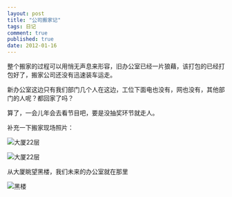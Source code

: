 ```yaml
---
layout: post
title: "公司搬家记"
tags: 日记
comment: true
published: true
date: 2012-01-16
---
```


整个搬家的过程可以用悄无声息来形容，旧办公室已经一片狼藉，该打包的已经打包好了，搬家公司还没有迅速装车运走。

新办公室这边只有我们部门几个人在这边，工位下面电也没有，网也没有，其他部门的人呢？都回家了吗？

算了，一会儿年会去看节目吧，要是没抽奖环节就走人。

补充一下搬家现场照片：

![大厦22层](http://i.imgur.com/mjTDY.jpg)

![大厦22层](http://i.imgur.com/4MSxD.jpg)

从大厦眺望黑楼，我们未来的办公室就在那里

![黑楼](http://i.imgur.com/gdMIA.jpg)
